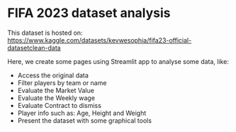 # FIFA 2023 dataset analysis

This dataset is hosted on: https://www.kaggle.com/datasets/kevwesophia/fifa23-official-datasetclean-data

Here, we create some pages using Streamlit app to analyse some data, like:
- Access the original data
- Filter players by team or name
- Evaluate the Market Value
- Evaluate the Weekly wage
- Evaluate Contract to dismiss
- Player info such as: Age, Height and Weight
- Present the dataset with some graphical tools
